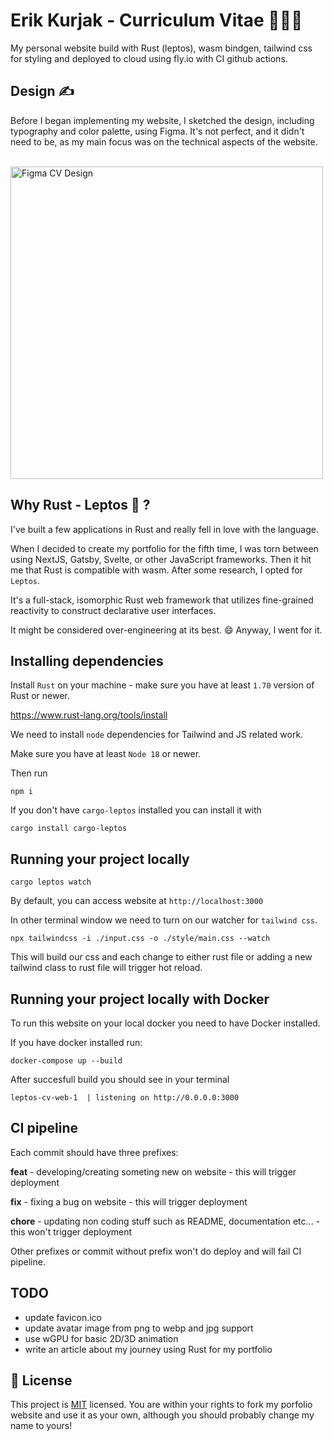 # Erik Kurjak - Curriculum Vitae 🧑🏼‍💻

My personal website build with Rust (leptos), wasm bindgen, tailwind css for styling and deployed to cloud using fly.io with CI github actions.

## Design ✍️

Before I began implementing my website, I sketched the design, including typography and color palette, using Figma. It's not perfect, and it didn't need to be, as my main focus was on the technical aspects of the website.

<br />

<img src="https://leptoscv.s3.eu-central-1.amazonaws.com/figma-design-leptos-cv" height="500" alt="Figma CV Design">

<br />

## Why Rust - Leptos 🤷 ?

I've built a few applications in Rust and really fell in love with the language.

When I decided to create my portfolio for the fifth time, I was torn between using NextJS, Gatsby, Svelte, or other JavaScript frameworks. Then it hit me that Rust is compatible with wasm. After some research, I opted for `Leptos`.

It's a full-stack, isomorphic Rust web framework that utilizes fine-grained reactivity to construct declarative user interfaces.

It might be considered over-engineering at its best. 😄 Anyway, I went for it.

## Installing dependencies

Install `Rust` on your machine - make sure you have at least `1.70` version of Rust or newer.

https://www.rust-lang.org/tools/install

We need to install `node` dependencies for Tailwind and JS related work.

Make sure you have at least `Node 18` or newer.

Then run

`npm i`

If you don't have `cargo-leptos` installed you can install it with

`cargo install cargo-leptos`

## Running your project locally

`cargo leptos watch`

By default, you can access website at
`http://localhost:3000`

In other terminal window we need to turn on our watcher for `tailwind css`.

`npx tailwindcss -i ./input.css -o ./style/main.css --watch  `

This will build our css and each change to either rust file or adding a new tailwind class to rust file will trigger hot reload.

## Running your project locally with Docker

To run this website on your local docker you need to have Docker installed.

If you have docker installed run:

`docker-compose up --build`

After succesfull build you should see in your terminal

`leptos-cv-web-1  | listening on http://0.0.0.0:3000`

## CI pipeline

Each commit should have three prefixes:

**feat** - developing/creating someting new on website - this will trigger deployment

**fix** - fixing a bug on website - this will trigger deployment

**chore** - updating non coding stuff such as README, documentation etc... - this won't trigger deployment

Other prefixes or commit without prefix won't do deploy and will fail CI pipeline.

## TODO

- update favicon.ico
- update avatar image from png to webp and jpg support
- use wGPU for basic 2D/3D animation
- write an article about my journey using Rust for my portfolio

## 🔏 License

This project is [MIT](./LICENSE) licensed. You are within your rights to fork my porfolio website and use it as your own, although you should probably change my name to yours!
